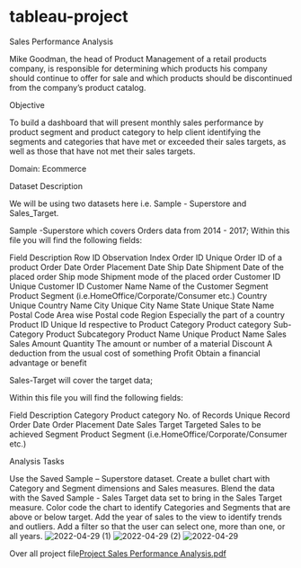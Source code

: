 # tableau-project
Sales Performance Analysis

Mike Goodman, the head of Product Management of a retail products company, is responsible for determining which products his company should continue to offer for sale and which products should be discontinued from the company’s product catalog.

Objective

To build a dashboard that will present monthly sales performance by product segment and product category to help client identifying the segments and categories that have met or exceeded their sales targets, as well as those that have not met their sales targets.

Domain: Ecommerce

Dataset Description

We will be using two datasets here i.e. Sample - Superstore and Sales_Target.

Sample -Superstore which covers Orders data from 2014 - 2017;
Within this file you will find the following fields:

Field Description Row ID Observation Index Order ID Unique Order ID of a product Order Date Order Placement Date Ship Date Shipment Date of the placed order Ship mode Shipment mode of the placed order Customer ID Unique Customer ID Customer Name Name of the Customer Segment Product Segment (i.e.HomeOffice/Corporate/Consumer etc.) Country Unique Country Name City Unique City Name State Unique State Name Postal Code Area wise Postal code Region Especially the part of a country Product ID Unique Id respective to Product Category Product category Sub-Category Product Subcategory Product Name Unique Product Name Sales Sales Amount Quantity The amount or number of a material Discount A deduction from the usual cost of something Profit Obtain a financial advantage or benefit

Sales-Target will cover the target data;

Within this file you will find the following fields:

Field Description Category Product category No. of Records Unique Record Order Date Order Placement Date Sales Target Targeted Sales to be achieved Segment Product Segment (i.e.HomeOffice/Corporate/Consumer etc.)

Analysis Tasks

Use the Saved Sample – Superstore dataset. Create a bullet chart with Category and Segment dimensions and Sales measures. Blend the data with the Saved Sample - Sales Target data set to bring in the Sales Target measure. Color code the chart to identify Categories and Segments that are above or below target. Add the year of sales to the view to identify trends and outliers. Add a filter so that the user can select one, more than one, or all years.
![2022-04-29 (1)](https://user-images.githubusercontent.com/95237822/165825493-385918cb-81e1-4482-8a47-7885a4f17122.png)
![2022-04-29 (2)](https://user-images.githubusercontent.com/95237822/165825518-408ff2b0-82b7-418a-868a-b2b5dbd2801a.png)
![2022-04-29](https://user-images.githubusercontent.com/95237822/165825527-ec560ed1-1d27-40db-9f37-056fae082eee.png)

Over all project file[Project  Sales Performance Analysis.pdf](https://github.com/Sanchu457/tableau-project/files/8585568/Project.Sales.Performance.Analysis.pdf)

